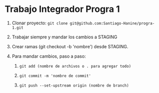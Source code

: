 # Trabajo Integrador Progra 1

1. Clonar proyecto:
```git clone git@github.com:Santiago-Hanine/progra-1.git ```


2. Trabajar siempre y mandar los cambios a STAGING

3. Crear ramas (git checkout -b 'nombre') desde STAGING.

4. Para mandar cambios, paso a paso:
	1. ``` git add (nombre de archivos o . para agregar todo) ```

	2. ``` git commit -m 'nombre de commit' ```

	3. ``` git push --set-upstream origin (nombre de branch) ```
